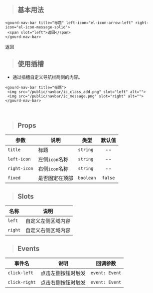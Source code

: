 <div id="gourd">

> ## 基本用法

```
<gourd-nav-bar title="标题" left-icon="el-icon-arrow-left" right-icon="el-icon-message-solid">
 <span slot="left">返回</span>
</gourd-nav-bar>
```

<output data-lang="output">
<gourd-nav-bar title="标题" left-icon="el-icon-arrow-left" right-icon="el-icon-message-solid">
 <span slot="left">返回</span>
</gourd-nav-bar>
</output>


> ## 使用插槽

- 通过插槽自定义导航栏两侧的内容。

```
<gourd-nav-bar title="标题">
 <img src="/public/navbar/ic_class_add.png" slot="left" alt="">
 <img src="/public/navbar/ic_message.png" slot="right" alt="">
</gourd-nav-bar>
```

<output data-lang="output">
<gourd-nav-bar title="标题">
 <img src="/public/navbar/ic_class_add.png" slot="left" alt="">
 <img src="/public/navbar/ic_message.png" slot="right" alt="">
</gourd-nav-bar>
</output>

> ## Props

| 参数 | 说明 | 类型 | 默认值 |
| --- | --- | --- | :---: |
| `title` | 标题 | `string`	| -- |
| `left-icon` | 左侧`icon`名称 | `string` | -- |
| `right-icon` | 右侧`icon`名称 | `string` | -- |
| `fixed` | 是否固定在顶部	| `boolean` | `false` |

> ## Slots

| 名称 | 说明 |
| -- | -- |
| `left` | 自定义左侧区域内容 |
| `right` | 自定义右侧区域内容 |

> ## Events

| 事件名 | 说明 | 回调参数 |
| --- | --- | --- |
| `click-left` | 点击左侧按钮时触发 | `event: Event` |
| `click-right` | 点击右侧按钮时触发 | `event: Event` |

</div>